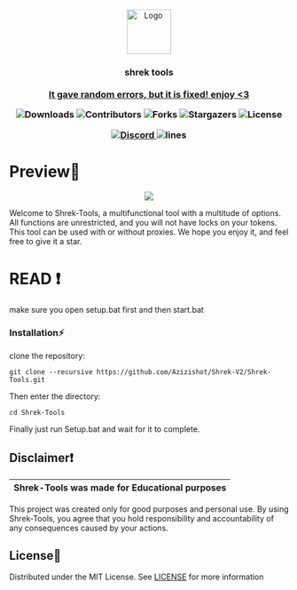 
<br/>
<p align="center">
  <a href="https://github.com/azizishot/shrek-v2">
    <img src="https://www.freepnglogos.com/uploads/shrek-png/shrek-icon-web-icons-png-0.png" alt="Logo" width="80" height="80">
  </a>

  <h3 align="center"Shrek Tool</h3>

  <p align="center">
   shrek tools
    <br/>
    <br/>
    <a href="Discord">It gave random errors, but it is fixed! enjoy <3</a>
  </p>
</p>

<p align="center">
  <img alt="Downloads" src="https://img.shields.io/github/downloads/azizishot/Shrek-Tools/total">
  <img alt="Contributors" src="https://img.shields.io/github/contributors/azizishot/Shrek-Tools?color=dark-green">
  <img alt="Forks" src="https://img.shields.io/github/forks/azizishot/Shrek-Tools?style=social">
  <img alt="Stargazers" src="https://img.shields.io/github/stars/azizishot/Shrek-Tools?style=social">
  <img alt="License" src="https://img.shields.io/github/license/azizishot/Shrek-Tools">
</p>

<p align="center">
  <a href="https://discord.gg/azmarket">
    <img alt="Discord" src="https://img.shields.io/discord/1146496916419526727?label=&logo=discord&logoColor=ffffff&color=C50F1f&labelColor=C50F1f">
  </a>
  </a>
    <img alt="lines" src="https://sloc.xyz/github/azizishot/Shrek-Tools">
</p>


# Preview📸 
<p align="center">
<img src="https://azizz.kidnaps-for.fun/6ztFkpP72.png">
</p>

Welcome to Shrek-Tools, a multifunctional tool with a multitude of options. All functions are unrestricted, and you will not have locks on your tokens. This tool can be used with or without proxies. We hope you enjoy it, and feel free to give it a star.

# READ ❗
make sure you open setup.bat first and then start.bat

### Installation⚡

 clone the repository: 
```shell
git clone --recursive https://github.com/Azizishot/Shrek-V2/Shrek-Tools.git
```
Then enter the directory:
```shell
cd Shrek-Tools
```
Finally just run Setup.bat and wait for it to complete.

## Disclaimer❗

|Shrek-Tools was made for Educational purposes|
|-------------------------------------------------|
This project was created only for good purposes and personal use.
By using Shrek-Tools, you agree that you hold responsibility and accountability of any consequences caused by your actions.

## License📃

Distributed under the MIT License. See [LICENSE](https://github.com/azizishot/Shrek-V2/main/LICENSE) for more information


